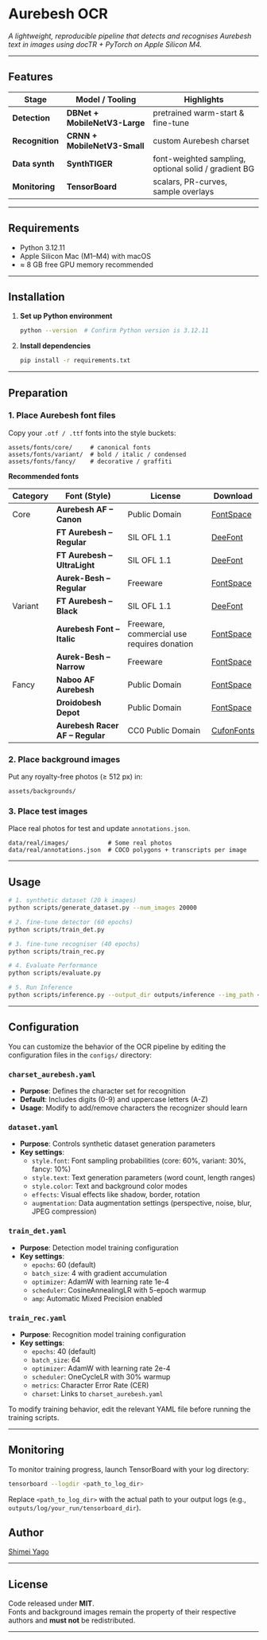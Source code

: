 # Aurebesh OCR

*A lightweight, reproducible pipeline that detects and recognises Aurebesh text in images using
docTR + PyTorch on Apple Silicon M4.*

---

## Features
| Stage | Model / Tooling | Highlights |
|-------|-----------------|------------|
| **Detection** | **DBNet + MobileNetV3-Large** | pretrained warm-start & fine-tune |
| **Recognition** | **CRNN + MobileNetV3-Small** | custom Aurebesh charset |
| **Data synth** | **SynthTIGER** | font-weighted sampling, optional solid / gradient BG |
| **Monitoring** | **TensorBoard** | scalars, PR-curves, sample overlays |

---

## Requirements

- Python 3.12.11  
- Apple Silicon Mac (M1–M4) with macOS
- ≈ 8 GB free GPU memory recommended

---

## Installation

1. **Set up Python environment**
   ```bash
   python --version  # Confirm Python version is 3.12.11
   ```

2. **Install dependencies**
   ```bash
   pip install -r requirements.txt
   ```

---

## Preparation

### 1. Place Aurebesh font files

Copy your `.otf / .ttf` fonts into the style buckets:

```
assets/fonts/core/     # canonical fonts
assets/fonts/variant/  # bold / italic / condensed
assets/fonts/fancy/    # decorative / graffiti
```

**Recommended fonts**

| Category | Font (Style)                     | License                                     | Download                                                              |
| -------- | -------------------------------- | ------------------------------------------- | --------------------------------------------------------------------- |
| Core     | **Aurebesh AF – Canon**          | Public Domain                               | [FontSpace](https://www.fontspace.com/aurebesh-af-font-f49637)        |
|          | **FT Aurebesh – Regular**        | SIL OFL 1.1                                 | [DeeFont](https://www.deefont.com/ft-aurebesh-font-family/)           |
|          | **FT Aurebesh – UltraLight**     | SIL OFL 1.1                                 | [DeeFont](https://www.deefont.com/ft-aurebesh-font-family/)           |
|          | **Aurek-Besh – Regular**         | Freeware                                    | [FontSpace](https://www.fontspace.com/aurek-besh-font-f9639)          |
| Variant  | **FT Aurebesh – Black**          | SIL OFL 1.1                                 | [DeeFont](https://www.deefont.com/ft-aurebesh-font-family/)           |
|          | **Aurebesh Font – Italic**       | Freeware, commercial use requires donation  | [FontSpace](https://www.fontspace.com/aurebesh-font-f17959)           |
|          | **Aurek-Besh – Narrow**          | Freeware                                    | [FontSpace](https://www.fontspace.com/aurek-besh-font-f9639)          |
| Fancy    | **Naboo AF Aurebesh**            | Public Domain                               | [FontSpace](https://www.fontspace.com/naboo-af-aurebesh-font-f118825) |
|          | **Droidobesh Depot**             | Public Domain                               | [FontSpace](https://www.fontspace.com/droidobesh-depot-font-f55049)   |
|          | **Aurebesh Racer AF – Regular**  | CC0 Public Domain                           | [CufonFonts](https://www.cufonfonts.com/font/aurebesh-racer-af)       |


### 2. Place background images

Put any royalty-free photos (≥ 512 px) in:

```
assets/backgrounds/
```

### 3. Place test images

Place real photos for test and update `annotations.json`.

```
data/real/images/           # Some real photos
data/real/annotations.json  # COCO polygons + transcripts per image
```

---

## Usage

```bash
# 1. synthetic dataset (20 k images)
python scripts/generate_dataset.py --num_images 20000

# 2. fine-tune detector (60 epochs)
python scripts/train_det.py

# 3. fine-tune recogniser (40 epochs)
python scripts/train_rec.py

# 4. Evaluate Performance
python scripts/evaluate.py

# 5. Run Inference
python scripts/inference.py --output_dir outputs/inference --img_path <real_img_path>
```

---

## Configuration

You can customize the behavior of the OCR pipeline by editing the configuration files in the `configs/` directory:

### `charset_aurebesh.yaml`
- **Purpose**: Defines the character set for recognition
- **Default**: Includes digits (0-9) and uppercase letters (A-Z)
- **Usage**: Modify to add/remove characters the recognizer should learn

### `dataset.yaml`
- **Purpose**: Controls synthetic dataset generation parameters
- **Key settings**:
  - `style.font`: Font sampling probabilities (core: 60%, variant: 30%, fancy: 10%)
  - `style.text`: Text generation parameters (word count, length ranges)
  - `style.color`: Text and background color modes
  - `effects`: Visual effects like shadow, border, rotation
  - `augmentation`: Data augmentation settings (perspective, noise, blur, JPEG compression)

### `train_det.yaml`
- **Purpose**: Detection model training configuration
- **Key settings**:
  - `epochs`: 60 (default)
  - `batch_size`: 4 with gradient accumulation
  - `optimizer`: AdamW with learning rate 1e-4
  - `scheduler`: CosineAnnealingLR with 5-epoch warmup
  - `amp`: Automatic Mixed Precision enabled

### `train_rec.yaml`
- **Purpose**: Recognition model training configuration
- **Key settings**:
  - `epochs`: 40 (default)
  - `batch_size`: 64
  - `optimizer`: AdamW with learning rate 2e-4
  - `scheduler`: OneCycleLR with 30% warmup
  - `metrics`: Character Error Rate (CER)
  - `charset`: Links to `charset_aurebesh.yaml`

To modify training behavior, edit the relevant YAML file before running the training scripts.

---

## Monitoring

To monitor training progress, launch TensorBoard with your log directory:

```bash
tensorboard --logdir <path_to_log_dir>
```

Replace `<path_to_log_dir>` with the actual path to your output logs (e.g., `outputs/log/your_run/tensorboard_dir`).

## Author

[Shimei Yago](https://github.com/ShimeiYago)

---

## License
Code released under **MIT**.  
Fonts and background images remain the property of their respective authors and
**must not** be redistributed.

---
